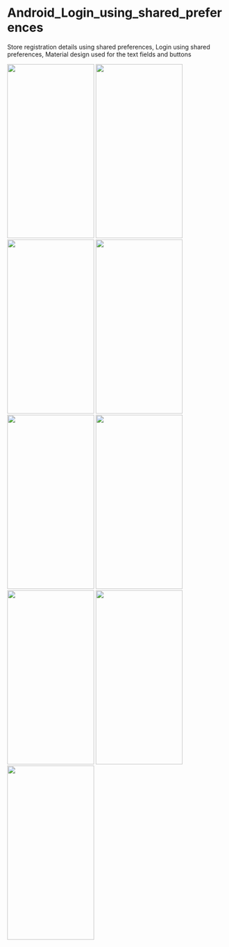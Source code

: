 # Android_Login_using_shared_preferences
Store registration details using shared preferences, Login using shared preferences, Material design used for the text fields and buttons

<image src = "https://user-images.githubusercontent.com/48671383/97775761-4c963200-1b74-11eb-887b-487101c8af5c.png" width = 200 height = 400>
<image src = "https://user-images.githubusercontent.com/48671383/97775762-4e5ff580-1b74-11eb-8961-9fbb8dbd4d09.png" width = 200 height = 400>
<image src = "https://user-images.githubusercontent.com/48671383/97775764-4f912280-1b74-11eb-9a51-37ad33aea947.png" width = 200 height = 400>
<image src = "https://user-images.githubusercontent.com/48671383/97775773-53bd4000-1b74-11eb-9f2e-2fe8edaada85.png" width = 200 height = 400>
<image src = "https://user-images.githubusercontent.com/48671383/97775775-55870380-1b74-11eb-8706-e911b0cd718d.png" width = 200 height = 400>
<image src = "https://user-images.githubusercontent.com/48671383/97775777-5750c700-1b74-11eb-90cb-75c2c76d9b10.png" width = 200 height = 400>
<image src = "https://user-images.githubusercontent.com/48671383/97775767-515ae600-1b74-11eb-8fb0-9bf6f3adaf04.png" width = 200 height = 400>
<image src = "https://user-images.githubusercontent.com/48671383/97775768-528c1300-1b74-11eb-80fc-93fc1c3a7488.png" width = 200 height = 400>
<image src = "https://user-images.githubusercontent.com/48671383/97775778-591a8a80-1b74-11eb-98e0-713a16881e17.png" width = 200 height = 400>

